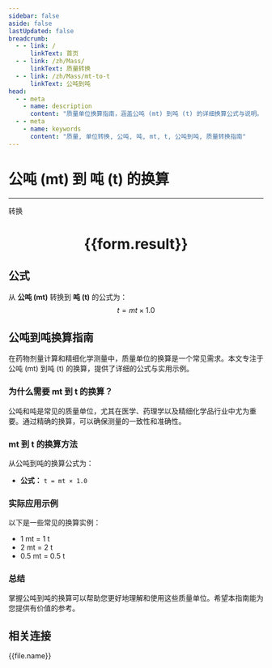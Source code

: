 ```yaml
---
sidebar: false
aside: false
lastUpdated: false
breadcrumb:
  - - link: /
      linkText: 首页
  - - link: /zh/Mass/
      linkText: 质量转换
  - - link: /zh/Mass/mt-to-t
      linkText: 公吨到吨
head:
  - - meta
    - name: description
      content: "质量单位换算指南，涵盖公吨 (mt) 到吨 (t) 的详细换算公式与说明。"
  - - meta
    - name: keywords
      content: "质量, 单位转换, 公吨, 吨, mt, t, 公吨到吨, 质量转换指南"
---
```

# 公吨 (mt) 到 吨 (t) 的换算
---
<script setup>
import { onMounted, reactive, inject, ref } from 'vue'
import { NButton, NForm, NFormItem, NInput, NInputNumber, NSelect, NCard, useMessage,NGrid ,NGi } from 'naive-ui'
import { defineClientComponent } from 'vitepress'
import { Mass } from '../../files';

const convert = inject('convert')

const form = reactive({
  number: null,
  result: '',
})

const convertHandler = () => {
  if (form.number !== null && !isNaN(form.number)) {
    const convertedValue = parseFloat(form.number) * 1.0
    form.result = `${form.number}mt = ${convertedValue.toFixed(2)}t`
  } else {
    form.result = '请输入有效的数值。'
  }
}
</script>

<n-form size="large" :model="form">
  <n-form-item label="公吨 (mt)">
    <n-input-number v-model:value="form.number" placeholder="输入公吨" style="width: 100%" />
  </n-form-item>
  <n-form-item>
    <n-button type="primary" @click="convertHandler" block>转换</n-button>
  </n-form-item>
</n-form>

<n-card  embedded :bordered="false" hoverable>
  <div  style="text-align:center">
    <h1>{{form.result}}</h1>
  </div>
</n-card>

## 公式

从 **公吨 (mt)** 转换到 **吨 (t)** 的公式为：
$$ t = mt \times 1.0 $$

## 公吨到吨换算指南

在药物剂量计算和精细化学测量中，质量单位的换算是一个常见需求。本文专注于公吨 (mt) 到吨 (t) 的换算，提供了详细的公式与实用示例。

### 为什么需要 mt 到 t 的换算？

公吨和吨是常见的质量单位，尤其在医学、药理学以及精细化学品行业中尤为重要。通过精确的换算，可以确保测量的一致性和准确性。

### mt 到 t 的换算方法

从公吨到吨的换算公式为：

- **公式：** `t = mt × 1.0`

### 实际应用示例

以下是一些常见的换算实例：

- 1 mt = 1 t
- 2 mt = 2 t
- 0.5 mt = 0.5 t

### 总结

掌握公吨到吨的换算可以帮助您更好地理解和使用这些质量单位。希望本指南能为您提供有价值的参考。

## 相关连接
<n-grid x-gap="12" :cols="4">
  <n-gi v-for="(file, index) in Mass" :key="index">
    <n-button
      text
      tag="a"
      :href="file.path"
      type="primary"
    >
      {{file.name}}
    </n-button>
  </n-gi>
</n-grid>